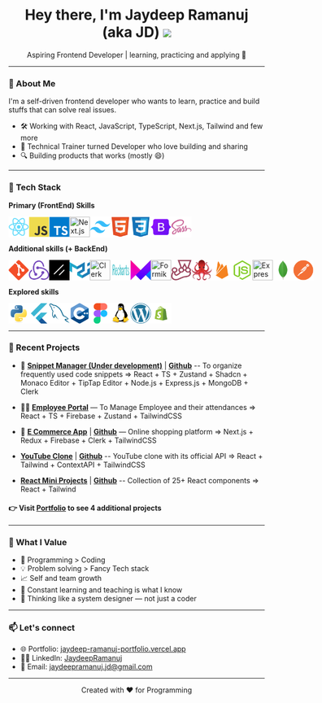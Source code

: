 <h1 align="center">Hey there, I'm Jaydeep Ramanuj (aka JD) <img src="https://media.giphy.com/media/hvRJCLFzcasrR4ia7z/giphy.gif" width="5%"></h1>

<p align="center">
  Aspiring Frontend Developer | learning, practicing and applying 🌱
</p>

---

### 🚀 About Me

I'm a self-driven frontend developer who wants to learn, practice and build stuffs that can solve real issues.

- 🛠️ Working with React, JavaScript, TypeScript, Next.js, Tailwind and few more
- 🧠 Technical Trainer turned Developer who love building and sharing
- 🔍 Building products that works (mostly 😄)

---

### 🔧 Tech Stack

**Primary (FrontEnd) Skills**

<div style="display:flex">
<img src="./techIcons/React.png" width="40" height="40" title="React.js"/>
<img src="./techIcons/JavaScript.png" width="40" height="40" title="JavaScript"/>
<img src="./techIcons/TypeScript.png" width="40" height="40" title="TypeScript"/>
<img src="https://img.icons8.com/fluent-systems-filled/512/FFFFFF/nextjs.png" width="40" height="40" title="Next.js"/>
<img src="./techIcons/TailwindCSS.png" width="40" height="40" title="TailwindCSS"/>
<img src="./techIcons/HTML5.png" width="40" height="40" title="HTML5"/>
<img src="./techIcons/CSS3.png" width="40" height="40" title="CSS3"/>
<img src="./techIcons/Bootstrap.png" width="40" height="40" title="Bootstrap"/>
<img src="./techIcons/Sass.png" width="40" height="40" title="Sass"/>
</div>

**Additional skills (+ BackEnd)**

<div style="display:flex">
<img src="./techIcons/Git.png" width="40" height="40" title="Git"/>
<img src="./techIcons/Redux.png" width="40" height="40" title="Redux"/>
<img src="./techIcons/Shadcn.png" width="40" height="40" title="Shadcn"/>
<img src="./techIcons/MaterialUI.png" width="40" height="40" title="MaterialUI"/>
<img src="https://ph-files.imgix.net/297bc3d4-bd2e-4eaa-8fb6-a289cf61ea91.png?auto=format" width="40" height="40" title="Clerk"/>
<img src="./techIcons/Recharts.png" width="40" height="40" title="Recharts"/>
<img src="./techIcons/Framer-motion.png" width="40" height="40" title="Framer-motion"/>
<img src="https://cdn.zapier.com/storage/developer_cli/20e6b8d4515c7e1ed6f1db25a2a3d3f2_2.png" width="40" height="40" title="Formik"/>
<img src="./techIcons/Jest.png" width="40" height="40" title="Jest"/>
<img src="./techIcons/RTL.png" width="40" height="40" title="RTL"/>
<img src="./techIcons/Firebase.png" width="40" height="40" title="Firebase"/>
<img src="./techIcons/Node.js.png" width="40" height="40" title="Node.js"/>
<img src="./Express-white.png" width="40" height="40" title="Express.js"/>
<img src="./techIcons/MongoDB.png" width="40" height="40" title="MongoDB"/>
<img src="./techIcons/Postman.png" width="40" height="40" title="Postman"/>
</div>

**Explored skills**

<div style="display:flex">
<img src="./techIcons/Python.png" width="40" height="40" title="Python"/>
<img src="./techIcons/Flutter.png" width="40" height="40" title="Flutter"/>
<img src="./techIcons/MySQL.png" width="40" height="40" title="MySQL"/>
<img src="./techIcons/Cpp.png" width="40" height="40" title="Cpp"/>
<img src="./techIcons/Figma.png" width="40" height="40" title="Figma"/>
<img src="./techIcons/Linux.png" width="40" height="40" title="Linux"/>
<img src="./techIcons/WordPress.png" width="40" height="40" title="WordPress"/>
<img src="./techIcons/Shopify.png" width="40" height="40" title="Shopify"/>
</div>

---

### 🔭 Recent Projects

- 🧠 **[Snippet Manager (Under development)](https://github.com/JaydeepRamanuj/Snippet-manager)** | **[Github](https://github.com/JaydeepRamanuj/Snippet-manager.git)** -- To organize frequently used code snippets
  => React + TS + Zustand + Shadcn + Monaco Editor + TipTap Editor + Node.js + Express.js + MongoDB + Clerk

- 👨‍💼 **[Employee Portal](https://employee-portal-jd.netlify.app/)** — To Manage Employee and their attendances
  => React + TS + Firebase + Zustand + TailwindCSS
- 🛒 **[E Commerce App](https://e-commerce-app-jaydeep-ramanujs-projects.vercel.app/)** | **[Github](https://github.com/JaydeepRamanuj/e-commerce-app)** — Online shopping platform
  => Next.js + Redux + Firebase + Clerk + TailwindCSS
- **[YouTube Clone](https://youtube-clone-jd.netlify.app/)** | **[Github](https://github.com/JaydeepRamanuj/youtube-clone)** -- YouTube clone with its official API
  => React + Tailwind + ContextAPI + TailwindCSS
- **[React Mini Projects](https://mini-react-projects-jd.netlify.app/)** | **[Github](https://github.com/JaydeepRamanuj/mini-react-projects)** -- Collection of 25+ React components
  => React + Tailwind

#### 👉 Visit [Portfolio](https://jaydeep-ramanuj-portfolio.vercel.app/) to see 4 additional projects

---

### 📌 What I Value

- 🧱 Programming > Coding
- 💡 Problem solving > Fancy Tech stack
- 📈 Self and team growth
- 🌱 Constant learning and teaching is what I know
- 🧠 Thinking like a system designer — not just a coder

---

### 📫 Let's connect

- 🌐 Portfolio: [jaydeep-ramanuj-portfolio.vercel.app](https://jaydeep-ramanuj-portfolio.vercel.app/)
- 🧑‍💻 LinkedIn: [JaydeepRamanuj](https://www.linkedin.com/in/jaydeep-ramanuj)
- 📩 Email: <jaydeepramanuj.jd@gmail.com>

---

<p align="center">Created with ❤️ for Programming</p>
